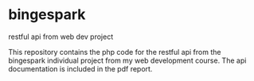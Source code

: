 # bingespark
 restful api from web dev project

 This repository contains the php code for the restful api from the bingespark individual project from my web development course.
 The api documentation is included in the pdf report.